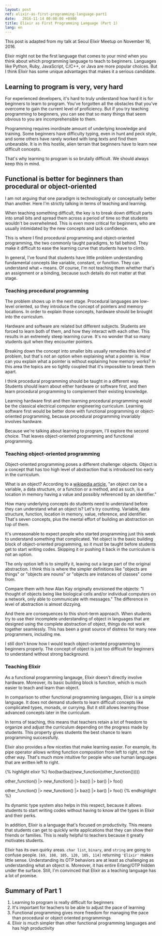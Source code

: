 ```yaml
---
layout: post
ref: elixir-as-first-programming-language-part1
date:   2016-11-14 00:00:00 +0900
title: Elixir as First Programming Language (Part 1)
lang: en
---
```


This post is adapted from my talk at Seoul Elixir Meetup on November 16, 2016. 

Elixir might not be the first language that comes to your mind when you think about which programming language to teach to beginners. Languages like Python, Ruby, JavaScript, C/C++, or Java are more popular choices. But I think Elixir has some unique advantages that makes it a serious candidate.

## Learning to program is very, very hard

For experienced developers, it's hard to truly understand  how hard it is for beginners to learn to program. You've  forgotten all the obstacles that you've overcome to gain the current level of proficiency. But if you try teaching programming to beginners, you can see that so many things that seem obvious to you are incomprehensible to them.

Programming requires inordinate amount of underlying knowledge and training. Some beginners have difficulty typing, even in hunt and peck style, and some others have rarely worked with long texts and find them unbearable. It is in this hostile, alien terrain that beginners have to learn new difficult concepts.

That's why learning to program is so brutally difficult. We should always keep this in mind.

## Functional is better for beginners than procedural or object-oriented

I am not arguing that one paradigm is technologically or conceptually better than another. Here I'm strictly talking in terms of teaching and learning.

When teaching something difficult, the key is to break down difficult parts into small bits and spread them across a period of time so that students wouldn't be overwhelmed. This is even more critical for beginners, who are usually intimidated by the new concepts and lack confidence. 

This is where I find procedural programming and object-oriented programming, the two commonly taught paradigms, to fall behind. They make it difficult to ease the learning curve that students have to climb.

In general, I've found that students have little problem understanding fundamental concepts like variable, constant, or function. They can understand what `=` means. Of course, I'm not teaching them whether that's an assignment or a binding, because such details do not matter at that stage.

### Teaching procedural programming

The problem shows up in the next stage. Procedural languages are low-level oriented, so they introduce the concept of pointers and memory locations. In order to explain those concepts, hardware should be brought into the curriculum. 

Hardware and software are related but different subjects. Students are forced to learn both of them, and how they interact with each other. This results in an extremely steep learning curve. It's no wonder that so many students quit when they encounter pointers.

Breaking down the concept into smaller bits usually remedies this kind of problem, but that's not an option when explaining what a pointer is. How can you explain what a pointer is without explaining how memory works? In this area the topics are so tightly coupled that it's impossible to break them apart.

I think procedural programming should be taught in a different way. Students should learn about either hardware or software first, and then learn procedural programming to complement their existing knowledge. 

Learning hardware first and then learning procedural programming would be the classical electrical computer engineering curriculum. Learning software first would be better done with functional programming or object-oriented programming, because procedural programming invariably involves hardware.

Because we're talking about learning to program, I'll explore the second choice. That leaves object-oriented programming and functional programming.

### Teaching object-oriented programming

Object-oriented programming poses a different challenge: objects. Object is a concept that has too high level of abstraction that is introduced too early in the curriculum. 

What is an object? According to a [wikipedia article](https://www.wikiwand.com/en/Object_(computer_science)), "an object can be a variable, a data structure, or a function or a method, and as such, is a location in memory having a value and possibly referenced by an identifier."

How many underlying concepts do students need to understand before they can understand what an object is? Let's try counting. Variable, data structure, function, location in memory, value, reference, and identifier. That's seven concepts, plus the mental effort of building an abstraction on top of them. 

It's unreasonable to expect people who started programming just this week to understand something that complicated. Yet object is the basic building block of object-oriented programming, so it must be taught before students get to start writing codes. Skipping it or pushing it back in the curriculum is not an option.

The only option left is to simplify it, leaving out a large part of the original abstraction. I think this is where the simpler definitions like "objects are things" or "objects are nouns" or "objects are instances of classes" come from.

Compare them with how Alan Kay originally envisioned the objects: "I thought of objects being like biological cells and/or individual computers on a network, only able to communicate with messages." The difference in level of abstraction is almost dizzying.

And there are consequences to this short-term approach. When students try to use their incomplete understanding of object in languages that are designed using the complete abstraction of object, things do not work together seamlessly. This has been a great source of distress for many new programmers, including me.

I still don't know how I would teach object-oriented programming to beginners properly. The concept of object is just too difficult for beginners to understand without strong background. 

### Teaching Elixir

As a functional programming langauge, Elixir doesn't directly involve hardware. Moreover, its basic building block is function, which is much easier to teach and learn than object. 

In comparison to other functional programming languages, Elixir is a simple language. It does not demand students to learn difficult concepts like complicated types, monads, or currying. But it still allows learning those advanced concepts later in the curriculum.

In terms of teaching, this means that teachers retain a lot of freedom to organize and adjust the curriculum depending on the progress made by students. This property gives students the best chance to learn programming successfully.

Elixir also provides a few niceties that make learning easier. For example, its pipe operator allows writing  function composition from left to right, not the other way. That's much more intuitive for people who use human languages that are written left to right.

{% highlight elixir %}
foo(bar(baz(new_function(other_function()))))

other_function() |> new_function() |> baz() |> bar() |> foo()

other_function() 
|> new_function() 
|> baz() 
|> bar() 
|> foo()
{% endhighlight %}

Its dynamic type system also helps in this respect, because it allows students to start writing codes without having to know all the types in Elixir and their perks. 

In addition, Elixir is a language that's focused on productivity. This means that students can get to quickly write applications that they can show their friends or families. This is really helpful to teachers because it greatly motivates students.

Elixir has its own quirky areas. `char list`, `binary`, and `string` are going to confuse people. `[69, 108, 105, 120, 105, 114]` returning `'Elixir'` makes little sense. Understanding its OTP behaviors are at least as challenging as understanding what an object is. Moreover, it has entire Erlang/OTP hidden under the surface. Still, I'm convinced that Elixir as a teaching language has a lot of promise.

## Summary of Part 1
1. Learning to program is really difficult for beginners
2. It's important for teachers to be able to adjust the pace of learning
3. Functional programming gives more freedom for managing the pace than procedural or object oriented programmings
4. Elixir is much simpler than other functional programming languages and has high productivity
